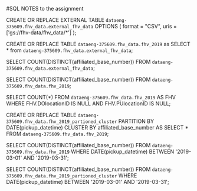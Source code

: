 #SQL NOTES to the assignment

CREATE OR REPLACE EXTERNAL TABLE `dataeng-375609.fhv_data.external_fhv_data`
OPTIONS (
  format = "CSV",
  uris = ['gs://fhv-data/fhv_data/*']
);

CREATE OR REPLACE TABLE `dataeng-375609.fhv_data.fhv_2019` as
SELECT * from `dataeng-375609.fhv_data.external_fhv_data`;

SELECT COUNT(DISTINCT(affiliated_base_number)) FROM `dataeng-375609.fhv_data.external_fhv_data`;

SELECT COUNT(DISTINCT(affiliated_base_number)) FROM `dataeng-375609.fhv_data.fhv_2019`;

SELECT COUNT(*) 
FROM `dataeng-375609.fhv_data.fhv_2019` AS FHV
WHERE FHV.DOlocationID IS NULL AND FHV.PUlocationID IS NULL;

CREATE OR REPLACE TABLE `dataeng-375609.fhv_data.fhv_2019_partioned_cluster`
PARTITION BY DATE(pickup_datetime)
CLUSTER BY affiliated_base_number AS
SELECT * FROM `dataeng-375609.fhv_data.fhv_2019`;

SELECT COUNT(DISTINCT(affiliated_base_number))
FROM `dataeng-375609.fhv_data.fhv_2019`
WHERE DATE(pickup_datetime) BETWEEN '2019-03-01' AND '2019-03-31';

SELECT COUNT(DISTINCT(affiliated_base_number))
FROM `dataeng-375609.fhv_data.fhv_2019_partioned_cluster`
WHERE DATE(pickup_datetime) BETWEEN '2019-03-01' AND '2019-03-31';
